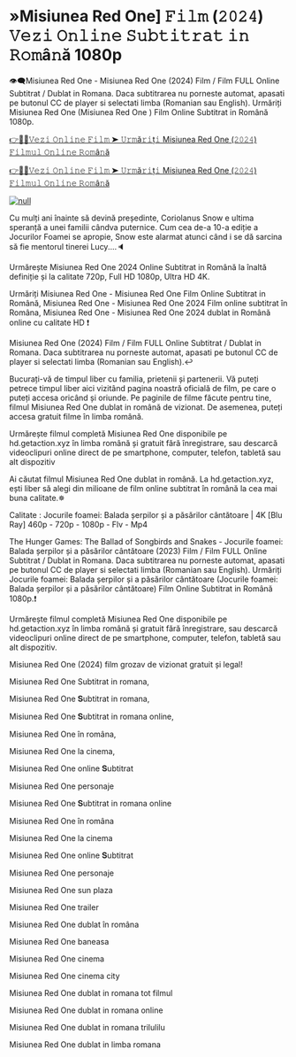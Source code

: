 # »Misiunea Red One] 𝙵𝚒𝚕𝚖 (𝟸𝟶𝟸𝟺) 𝚅𝚎𝚣𝚒 𝙾𝚗𝚕𝚒𝚗𝚎 𝚂𝚞𝚋𝚝𝚒𝚝𝚛𝚊𝚝 𝚒𝚗 𝚁𝚘𝚖â𝚗ă 1080p
👁‍🗨Misiunea Red One - Misiunea Red One (2024) Film / Film FULL Online Subtitrat / Dublat in Romana. Daca subtitrarea nu porneste automat, apasati pe butonul CC de player si selectati limba (Romanian sau English). Urmăriți Misiunea Red One (Misiunea Red One ) Film Online Subtitrat in Română 1080p.

[👉📌✅𝚅𝚎𝚣𝚒 𝙾𝚗𝚕𝚒𝚗𝚎 𝙵𝚒𝚕𝚖 ➤ 𝚄𝚛𝚖ă𝚛𝚒ț𝚒 Misiunea Red One (𝟸𝟶𝟸𝟺) 𝙵𝚒𝚕𝚖𝚞𝚕 𝙾𝚗𝚕𝚒𝚗𝚎 𝚁𝚘𝚖â𝚗ă](https://aaamiiin.com/ro/movie/845781/red-one-gitcodelr)

[👉📌✅𝚅𝚎𝚣𝚒 𝙾𝚗𝚕𝚒𝚗𝚎 𝙵𝚒𝚕𝚖 ➤ 𝚄𝚛𝚖ă𝚛𝚒ț𝚒 Misiunea Red One (𝟸𝟶𝟸𝟺) 𝙵𝚒𝚕𝚖𝚞𝚕 𝙾𝚗𝚕𝚒𝚗𝚎 𝚁𝚘𝚖â𝚗ă](https://aaamiiin.com/ro/movie/845781/red-one-gitcodelr)

[![null](https://static.wixstatic.com/media/855a25_043b5abeb4ae4d35ac003198e7fe56ed~mv2.gif)](https://aaamiiin.com/ro/movie/845781/red-one-gitcodelr)

Cu mulți ani înainte să devină președinte, Coriolanus Snow e ultima speranță a unei familii cândva puternice. Cum cea de-a 10-a ediție a Jocurilor Foamei se apropie, Snow este alarmat atunci când i se dă sarcina să fie mentorul tinerei Lucy....🔈

Urmărește Misiunea Red One 2024 Online Subtitrat in Română la înaltă definiție și la calitate 720p, Full HD 1080p, Ultra HD 4K.

Urmăriți Misiunea Red One - Misiunea Red One Film Online Subtitrat in Română, Misiunea Red One - Misiunea Red One 2024 Film online subtitrat în Româna, Misiunea Red One - Misiunea Red One 2024 dublat in Română online cu calitate HD️ ❗️

Misiunea Red One (2024) Film / Film FULL Online Subtitrat / Dublat in Romana. Daca subtitrarea nu porneste automat, apasati pe butonul CC de player si selectati limba (Romanian sau English).↩️

Bucurați-vă de timpul liber cu familia, prietenii și partenerii. Vă puteți petrece timpul liber aici vizitând pagina noastră oficială de film, pe care o puteți accesa oricând și oriunde. Pe paginile de filme făcute pentru tine, filmul Misiunea Red One dublat in română de vizionat. De asemenea, puteți accesa gratuit filme în limba română.

Urmărește filmul completă Misiunea Red One disponibile pe hd.getaction.xyz în limba română și gratuit fără înregistrare, sau descarcă videoclipuri online direct de pe smartphone, computer, telefon, tabletă sau alt dispozitiv 

Ai căutat filmul Misiunea Red One dublat in română. La hd.getaction.xyz, ești liber să alegi din milioane de film online subtitrat în română la cea mai buna calitate.✵

Calitate : Jocurile foamei: Balada șerpilor și a păsărilor cântătoare | 4K [Blu Ray] 460p - 720p - 1080p - Flv - Mp4

The Hunger Games: The Ballad of Songbirds and Snakes - Jocurile foamei: Balada șerpilor și a păsărilor cântătoare (2023) Film / Film FULL Online Subtitrat / Dublat in Romana. Daca subtitrarea nu porneste automat, apasati pe butonul CC de player si selectati limba (Romanian sau English). Urmăriți Jocurile foamei: Balada șerpilor și a păsărilor cântătoare (Jocurile foamei: Balada șerpilor și a păsărilor cântătoare) Film Online Subtitrat in Română 1080p.❗️

Urmărește filmul completă Misiunea Red One disponibile pe hd.getaction.xyz în limba română și gratuit fără înregistrare, sau descarcă videoclipuri online direct de pe smartphone, computer, telefon, tabletă sau alt dispozitiv.

Misiunea Red One (2024) film grozav de vizionat gratuit și legal!

Misiunea Red One Subtitrat in romana,

Misiunea Red One 𝐒ubtitrat in romana,

Misiunea Red One 𝐒ubtitrat in romana online,

Misiunea Red One în româna,

Misiunea Red One la cinema,

Misiunea Red One online 𝐒ubtitrat

Misiunea Red One personaje

Misiunea Red One 𝐒ubtitrat in romana online

Misiunea Red One în româna

Misiunea Red One la cinema

Misiunea Red One online 𝐒ubtitrat

Misiunea Red One personaje

Misiunea Red One sun plaza

Misiunea Red One trailer

Misiunea Red One dublat în româna

Misiunea Red One baneasa

Misiunea Red One cinema

Misiunea Red One cinema city

Misiunea Red One dublat in romana tot filmul

Misiunea Red One dublat in romana online

Misiunea Red One dublat in romana trilulilu

Misiunea Red One dublat in limba romana

